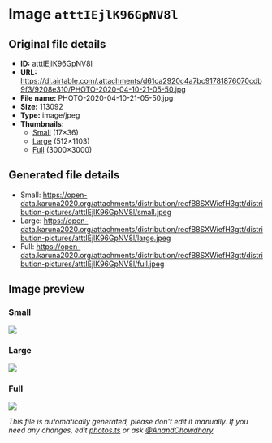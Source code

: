 # Image `atttIEjlK96GpNV8l`

## Original file details

- **ID:** atttIEjlK96GpNV8l
- **URL:** https://dl.airtable.com/.attachments/d61ca2920c4a7bc91781876070cdb9f3/9208e310/PHOTO-2020-04-10-21-05-50.jpg
- **File name:** PHOTO-2020-04-10-21-05-50.jpg
- **Size:** 113092
- **Type:** image/jpeg
- **Thumbnails:**
  - [Small](https://dl.airtable.com/.attachmentThumbnails/b9c6d5015f326b3797d2c29bacff374b/f4426786) (17×36)
  - [Large](https://dl.airtable.com/.attachmentThumbnails/439e559732ed9cde039da9a314c95cfc/ae088cc2) (512×1103)
  - [Full](https://dl.airtable.com/.attachmentThumbnails/80777f29e1d6732e6c92939e3d36d667/08b6e68e) (3000×3000)

## Generated file details

- Small: https://open-data.karuna2020.org/attachments/distribution/recfB8SXWiefH3gtt/distribution-pictures/atttIEjlK96GpNV8l/small.jpeg
- Large: https://open-data.karuna2020.org/attachments/distribution/recfB8SXWiefH3gtt/distribution-pictures/atttIEjlK96GpNV8l/large.jpeg
- Full: https://open-data.karuna2020.org/attachments/distribution/recfB8SXWiefH3gtt/distribution-pictures/atttIEjlK96GpNV8l/full.jpeg

## Image preview

### Small

![](https://open-data.karuna2020.org/attachments/distribution/recfB8SXWiefH3gtt/distribution-pictures/atttIEjlK96GpNV8l/small.jpeg)

### Large

![](https://open-data.karuna2020.org/attachments/distribution/recfB8SXWiefH3gtt/distribution-pictures/atttIEjlK96GpNV8l/large.jpeg)

### Full

![](https://open-data.karuna2020.org/attachments/distribution/recfB8SXWiefH3gtt/distribution-pictures/atttIEjlK96GpNV8l/full.jpeg)

_This file is automatically generated, please don't edit it manually. If you need any changes, edit [photos.ts](/photos.ts) or ask [@AnandChowdhary](https://github.com/AnandChowdhary)_

